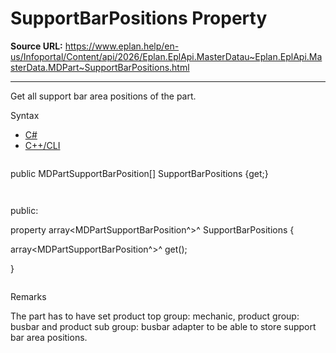 # SupportBarPositions Property

**Source URL:** https://www.eplan.help/en-us/Infoportal/Content/api/2026/Eplan.EplApi.MasterDatau~Eplan.EplApi.MasterData.MDPart~SupportBarPositions.html

---

Get all support bar area positions of the part.

Syntax

- [C#](#i-syntax-CS)
- [C++/CLI](#i-syntax-CPP2005)

```
```
public MDPartSupportBarPosition[] SupportBarPositions {get;}
```
```

```
```
public:

property array<MDPartSupportBarPosition^>^ SupportBarPositions {

   array<MDPartSupportBarPosition^>^ get();

}
```
```

Remarks

The part has to have set product top group: mechanic, product group: busbar and product sub group: busbar adapter to be able to store support bar area positions.
